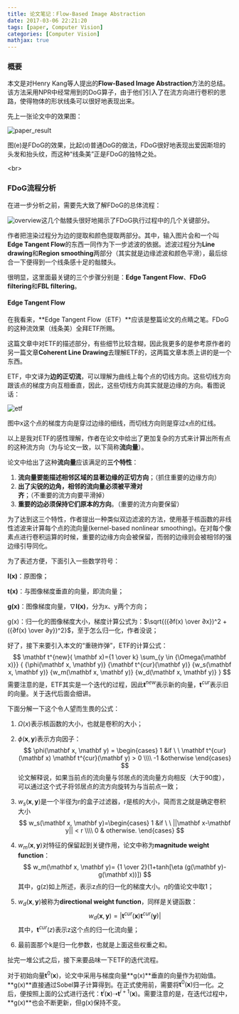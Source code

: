 ```yaml
---
title: 论文笔记：Flow-Based Image Abstraction
date: 2017-03-06 22:21:20
tags: [paper, Computer Vision]
categories: [Computer Vision]
mathjax: true
---
```


### 概要

本文是对Henry Kang等人提出的**Flow-Based Image Abstraction**方法的总结。该方法采用NPR中经常用到的DoG算子，由于他们引入了在流方向进行卷积的思路，使得物体的形状线条可以很好地表现出来。

先上一张论文中的效果图：

![paper_result](/images/2017-3-6/paper_result.png)

图(e)是FDoG的效果，比起(d)普通DoG的做法，FDoG很好地表现出爱因斯坦的头发和抬头纹，而这种“线条美”正是FDoG的独特之处。

<!--more-->

<br\>

### FDoG流程分析

在进一步分析之前，需要先大致了解FDoG的总体流程：

![overview](/images/2017-3-6/overview.png)这几个骷髅头很好地揭示了FDoG执行过程中的几个关键部分。

作者把渲染过程分为边的提取和颜色提取两部分。其中，输入图片会和一个叫**Edge Tangent Flow**的东西一同作为下一步滤波的依据。滤波过程分为**Line drawing**和**Region smoothing**两部分（其实就是边缘滤波和颜色平滑），最后综合一下便得到一个线条感十足的骷髅头。

很明显，这里面最关键的三个步骤分别是：**Edge Tangent Flow**、**FDoG filtering**和**FBL filtering**。

#### Edge Tangent Flow

在我看来，**Edge Tangent Flow（ETF）**应该是整篇论文的点睛之笔。FDoG的这种流效果（线条美）全拜ETF所赐。

这篇文章中对ETF的描述部分，有些细节比较含糊，因此我更多的是参考原作者的另一篇文章**Coherent Line Drawing**去理解ETF的，这两篇文章本质上讲的是一个东西。

ETF，中文译为**边的正切流**，可以理解为曲线上每个点的切线方向。这些切线方向跟该点的梯度方向互相垂直，因此，这些切线方向其实就是边缘的方向。看图说话：

![etf](/images/2017-3-6/etf.png)

图中x这个点的梯度方向是穿过边缘的细线，而切线方向则是穿过x点的红线。

以上是我对ETF的感性理解，作者在论文中给出了更加复杂的方式来计算出所有点的这种流方向（为与论文一致，以下简称**流向量**）。

论文中给出了这种**流向量**应该满足的**三个特性**：

1. **流向量要能描述相邻区域的显著边缘的正切方向**；（抓住重要的边缘方向）
2. **出了尖锐的边角，相邻的流向量必须被平滑对齐**；（不重要的流方向要平滑掉）
3. **重要的边必须保持它们原本的方向**。（重要的流方向要保留）


为了达到这三个特性，作者提出一种类似双边滤波的方法，使用基于核函数的非线性滤波来计算每个点的流向量(kernel-based nonlinear smoothing)。在对每个像素点进行卷积运算的时候，重要的边缘方向会被保留，而弱的边缘则会被相邻的强边缘引导同化。

为了表述方便，下面引入一些数学符号：

**I(x)**：原图像；

**t(x)**：与图像梯度垂直的向量，即流向量；

**g(x)**：图像梯度向量，∇**I(x)**，分为x、y两个方向；

g(x)：归一化的图像梯度大小，梯度计算公式为：$\sqrt{({∂f(x) \over ∂x})^2 + ({∂f(x) \over ∂y})^2}$，至于怎么归一化，作者没说；

好了，接下来要引入本文的“重磅炸弹”，ETF的计算公式：
$$
\mathbf t^{new}( \mathbf x)={1 \over k} \sum_{y \in {\Omega(\mathbf x)}} { {\phi(\mathbf x, \mathbf y)} {\mathbf t^{cur}(\mathbf y)} {w_s(\mathbf x, \mathbf y)} {w_m(\mathbf x, \mathbf y)} {w_d(\mathbf x, \mathbf y)} }
$$
需要注意的是，ETF其实是一个迭代的过程，因此$\mathbf t^{new}$表示新的向量，$\mathbf t^{cur}$表示旧的向量。关于迭代后面会细讲。

下面分解一下这个令人望而生畏的公式：

1. $\Omega(x)$表示核函数的大小，也就是卷积的大小；

2. $\phi(\mathbf x, \mathbf y)$表示方向因子：
   $$
   \phi(\mathbf x, \mathbf y) = \begin{cases} 1 &if \ \  \mathbf t^{cur}(\mathbf x) \mathbf t^{cur}(\mathbf y) > 0  \\\\ -1 &otherwise \end{cases}
   $$
   论文解释说，如果当前点的流向量与邻居点的流向量方向相反（大于90度），可以通过这个式子将邻居点的流方向旋转为与当前点一致；

3. $w_s(\mathbf x, \mathbf y)$是一个半径为r的盒子过滤器，r是核的大小，简而言之就是确定卷积大小
   $$
   w_s(\mathbf x, \mathbf y)=\begin{cases} 1 &if \ \ ||\mathbf x-\mathbf y|| < r \\\\ 0 & otherwise. \end{cases}
   $$

4. $w_m(\mathbf x, \mathbf y)$对特征的保留起到关键作用，论文中称为**magnitude weight function**：
   $$
   w_m(\mathbf x, \mathbf y)= {1 \over 2}(1+tanh[\eta (g(\mathbf y)-g(\mathbf x))])
   $$
   其中，g(z)如上所述，表示z点的归一化的梯度大小。$\eta$的值论文中取1；

5. $w_d(\mathbf x, \mathbf y)$被称为**directional weight function**，同样是关键函数：
   $$
   w_d(\mathbf x, \mathbf y)=|\mathbf t^{cur}(\mathbf x) \mathbf t^{cur}(\mathbf y)|
   $$
   其中，$\mathbf t^{cur}(z)$表示z这个点的归一化流向量；

6. 最前面那个k是归一化参数，也就是上面这些权重之和。

扯完一堆公式之后，接下来要品味一下ETF的迭代流程。

对于初始向量$\mathbf t^{0}(\mathbf x)$，论文中采用与梯度向量**g(x)**垂直的向量作为初始值。**g(x)**直接通过Sobel算子计算得到。在正式使用前，需要将$\mathbf t^{0}(\mathbf x)$归一化。之后，便按照上面的公式进行迭代：$\mathbf t^{i}(\mathbf x)$➝$\mathbf t^{i+1}(\mathbf x)$。需要注意的是，在迭代过程中，**g(x)**也会不断更新，但g(x)保持不变。












​		
​	